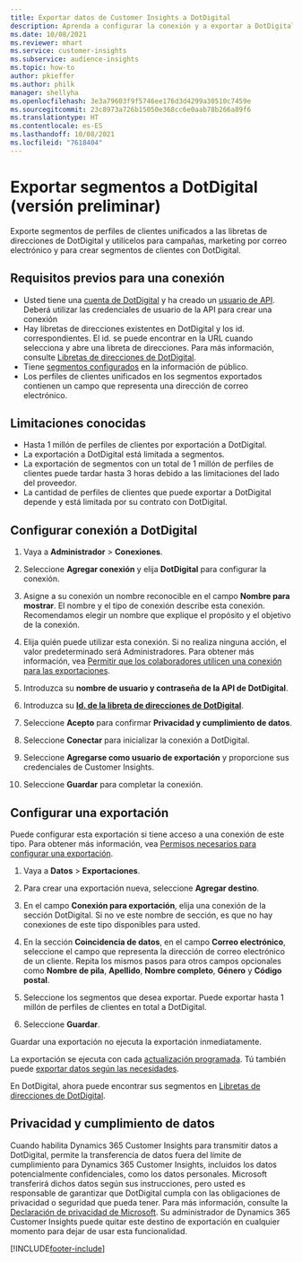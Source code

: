 ```yaml
---
title: Exportar datos de Customer Insights a DotDigital
description: Aprenda a configurar la conexión y a exportar a DotDigital.
ms.date: 10/08/2021
ms.reviewer: mhart
ms.service: customer-insights
ms.subservice: audience-insights
ms.topic: how-to
author: pkieffer
ms.author: philk
manager: shellyha
ms.openlocfilehash: 3e3a79603f9f5746ee176d3d4299a30510c7459e
ms.sourcegitcommit: 23c8973a726b15050e368cc6e0aab78b266a89f6
ms.translationtype: HT
ms.contentlocale: es-ES
ms.lasthandoff: 10/08/2021
ms.locfileid: "7618404"
---
```

# <a name="export-segments-to-dotdigital-preview"></a>Exportar segmentos a DotDigital (versión preliminar)

Exporte segmentos de perfiles de clientes unificados a las libretas de direcciones de DotDigital y utilícelos para campañas, marketing por correo electrónico y para crear segmentos de clientes con DotDigital. 

## <a name="prerequisites-for-a-connection"></a>Requisitos previos para una conexión

-   Usted tiene una [cuenta de DotDigital](https://dotdigital.com/) y ha creado un [usuario de API](https://support.dotdigital.com/hc/articles/115001718730-How-do-I-create-an-API-user). Deberá utilizar las credenciales de usuario de la API para crear una conexión
-   Hay libretas de direcciones existentes en DotDigital y los id. correspondientes. El id. se puede encontrar en la URL cuando selecciona y abre una libreta de direcciones. Para más información, consulte [Libretas de direcciones de DotDigital](https://support.dotdigital.com/hc/articles/212211968-Creating-an-address-book).
-   Tiene [segmentos configurados](segments.md) en la información de público.
-   Los perfiles de clientes unificados en los segmentos exportados contienen un campo que representa una dirección de correo electrónico.

## <a name="known-limitations"></a>Limitaciones conocidas

- Hasta 1 millón de perfiles de clientes por exportación a DotDigital.
- La exportación a DotDigital está limitada a segmentos.
- La exportación de segmentos con un total de 1 millón de perfiles de clientes puede tardar hasta 3 horas debido a las limitaciones del lado del proveedor. 
- La cantidad de perfiles de clientes que puede exportar a DotDigital depende y está limitada por su contrato con DotDigital.

## <a name="set-up-connection-to-dotdigital"></a>Configurar conexión a DotDigital

1. Vaya a **Administrador** > **Conexiones**.

1. Seleccione **Agregar conexión** y elija **DotDigital** para configurar la conexión.

1. Asigne a su conexión un nombre reconocible en el campo **Nombre para mostrar**. El nombre y el tipo de conexión describe esta conexión. Recomendamos elegir un nombre que explique el propósito y el objetivo de la conexión.

1. Elija quién puede utilizar esta conexión. Si no realiza ninguna acción, el valor predeterminado será Administradores. Para obtener más información, vea [Permitir que los colaboradores utilicen una conexión para las exportaciones](connections.md#allow-contributors-to-use-a-connection-for-exports).

1. Introduzca su **nombre de usuario y contraseña de la API de DotDigital**. 

1. Introduzca su **[Id. de la libreta de direcciones de DotDigital](https://support.dotdigital.com/hc/articles/212211968-Creating-an-address-book)**.

1. Seleccione **Acepto** para confirmar **Privacidad y cumplimiento de datos**.

1. Seleccione **Conectar** para inicializar la conexión a DotDigital.

1. Seleccione **Agregarse como usuario de exportación** y proporcione sus credenciales de Customer Insights.

1. Seleccione **Guardar** para completar la conexión. 

## <a name="configure-an-export"></a>Configurar una exportación

Puede configurar esta exportación si tiene acceso a una conexión de este tipo. Para obtener más información, vea [Permisos necesarios para configurar una exportación](export-destinations.md#set-up-a-new-export).

1. Vaya a **Datos** > **Exportaciones**.

1. Para crear una exportación nueva, seleccione **Agregar destino**.

1. En el campo **Conexión para exportación**, elija una conexión de la sección DotDigital. Si no ve este nombre de sección, es que no hay conexiones de este tipo disponibles para usted.


1. En la sección **Coincidencia de datos**, en el campo **Correo electrónico**, seleccione el campo que representa la dirección de correo electrónico de un cliente. Repita los mismos pasos para otros campos opcionales como **Nombre de pila**, **Apellido**, **Nombre completo**, **Género** y **Código postal**.

1. Seleccione los segmentos que desea exportar. Puede exportar hasta 1 millón de perfiles de clientes en total a DotDigital.

1. Seleccione **Guardar**.

Guardar una exportación no ejecuta la exportación inmediatamente.

La exportación se ejecuta con cada [actualización programada](system.md#schedule-tab). Tú también puede [exportar datos según las necesidades](export-destinations.md#run-exports-on-demand). 
 
En DotDigital, ahora puede encontrar sus segmentos en [Libretas de direcciones de DotDigital](https://support.dotdigital.com/hc/articles/212211968-Creating-an-address-book).


## <a name="data-privacy-and-compliance"></a>Privacidad y cumplimiento de datos

Cuando habilita Dynamics 365 Customer Insights para transmitir datos a DotDigital, permite la transferencia de datos fuera del límite de cumplimiento para Dynamics 365 Customer Insights, incluidos los datos potencialmente confidenciales, como los datos personales. Microsoft transferirá dichos datos según sus instrucciones, pero usted es responsable de garantizar que DotDigital cumpla con las obligaciones de privacidad o seguridad que pueda tener. Para más información, consulte la [Declaración de privacidad de Microsoft](https://go.microsoft.com/fwlink/?linkid=396732).
Su administrador de Dynamics 365 Customer Insights puede quitar este destino de exportación en cualquier momento para dejar de usar esta funcionalidad.


[!INCLUDE[footer-include](../includes/footer-banner.md)]
